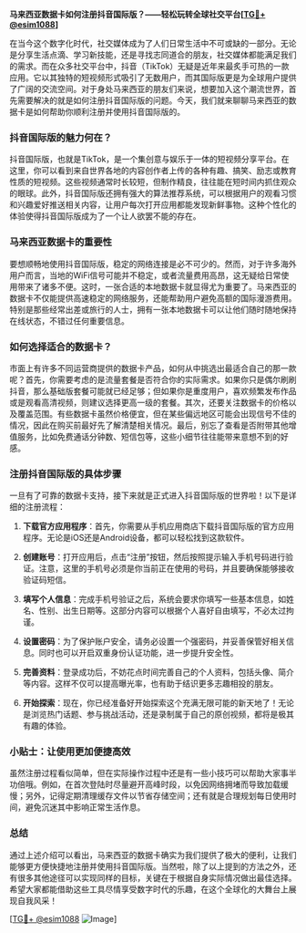 **马来西亚数据卡如何注册抖音国际版？——轻松玩转全球社交平台[[TG💪+ @esim1088](https://t.me/s/esim1088)]**

在当今这个数字化时代，社交媒体成为了人们日常生活中不可或缺的一部分。无论是分享生活点滴、学习新技能，还是寻找志同道合的朋友，社交媒体都能满足我们的需求。而在众多社交平台中，抖音（TikTok）无疑是近年来最炙手可热的一款应用。它以其独特的短视频形式吸引了无数用户，而其国际版更是为全球用户提供了广阔的交流空间。对于身处马来西亚的朋友们来说，想要加入这个潮流世界，首先需要解决的就是如何注册抖音国际版的问题。今天，我们就来聊聊马来西亚的数据卡是如何帮助你顺利注册并使用抖音国际版的。

### 抖音国际版的魅力何在？

抖音国际版，也就是TikTok，是一个集创意与娱乐于一体的短视频分享平台。在这里，你可以看到来自世界各地的内容创作者上传的各种有趣、搞笑、励志或教育性质的短视频。这些视频通常时长较短，但制作精良，往往能在短时间内抓住观众的眼球。此外，抖音国际版还拥有强大的算法推荐系统，可以根据用户的观看习惯和兴趣爱好推送相关内容，让用户每次打开应用都能发现新鲜事物。这种个性化的体验使得抖音国际版成为了一个让人欲罢不能的存在。

### 马来西亚数据卡的重要性

要想顺畅地使用抖音国际版，稳定的网络连接是必不可少的。然而，对于许多海外用户而言，当地的WiFi信号可能并不稳定，或者流量费用高昂，这无疑给日常使用带来了诸多不便。这时，一张合适的本地数据卡就显得尤为重要了。马来西亚的数据卡不仅能提供高速稳定的网络服务，还能帮助用户避免高额的国际漫游费用。特别是那些经常出差或旅行的人士，拥有一张本地数据卡可以让他们随时随地保持在线状态，不错过任何重要信息。

### 如何选择适合的数据卡？

市面上有许多不同运营商提供的数据卡产品，如何从中挑选出最适合自己的那一款呢？首先，你需要考虑的是流量套餐是否符合你的实际需求。如果你只是偶尔刷刷抖音，那么基础版套餐可能就已经足够；但如果你是重度用户，喜欢频繁发布作品或是观看高清视频，则建议选择更高一级的套餐。其次，还要关注数据卡的价格以及覆盖范围。有些数据卡虽然价格便宜，但在某些偏远地区可能会出现信号不佳的情况，因此在购买前最好先了解清楚相关情况。最后，别忘了查看是否附带其他增值服务，比如免费通话分钟数、短信包等，这些小细节往往能带来意想不到的好感。

### 注册抖音国际版的具体步骤

一旦有了可靠的数据卡支持，接下来就是正式进入抖音国际版的世界啦！以下是详细的注册流程：

1. **下载官方应用程序**：首先，你需要从手机应用商店下载抖音国际版的官方应用程序。无论是iOS还是Android设备，都可以轻松找到这款软件。
   
2. **创建账号**：打开应用后，点击“注册”按钮，然后按照提示输入手机号码进行验证。注意，这里的手机号必须是你当前正在使用的号码，并且要确保能够接收验证码短信。

3. **填写个人信息**：完成手机号验证之后，系统会要求你填写一些基本信息，如姓名、性别、出生日期等。这部分内容可以根据个人喜好自由填写，不必太过拘谨。

4. **设置密码**：为了保护账户安全，请务必设置一个强密码，并妥善保管好相关信息。同时也可以开启双重身份认证功能，进一步提升安全性。

5. **完善资料**：登录成功后，不妨花点时间完善自己的个人资料，包括头像、简介等内容。这样不仅可以提高曝光率，也有助于结识更多志趣相投的朋友。

6. **开始探索**：现在，你已经准备好开始探索这个充满无限可能的新天地了！无论是浏览热门话题、参与挑战活动，还是录制属于自己的原创视频，都将是极其有趣的体验。

### 小贴士：让使用更加便捷高效

虽然注册过程看似简单，但在实际操作过程中还是有一些小技巧可以帮助大家事半功倍哦。例如，在首次登陆时尽量避开高峰时段，以免因网络拥堵而导致加载缓慢；另外，记得定期清理缓存文件以节省存储空间；还有就是合理规划每日使用时间，避免沉迷其中影响正常生活作息。

### 总结

通过上述介绍可以看出，马来西亚的数据卡确实为我们提供了极大的便利，让我们能够更方便快捷地注册并使用抖音国际版。当然啦，除了以上提到的方法之外，还有很多其他途径可以实现同样的目标，关键在于根据自身实际情况做出最佳选择。希望大家都能借助这些工具尽情享受数字时代的乐趣，在这个全球化的大舞台上展现自我风采！

[[TG💪+ @esim1088](https://t.me/s/esim1088) ![Image](https://i.postimg.cc/4NQfJmqS/Snipaste-2025-05-13-00-14-12.png)]